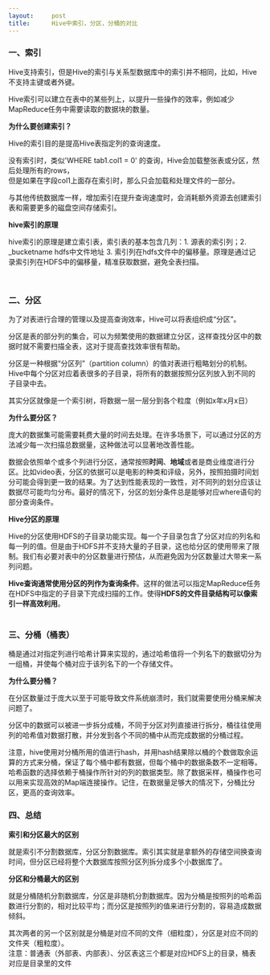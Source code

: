 ```yaml
---
layout:     post
title:      Hive中索引，分区，分桶的对比
---
```

<div id="article_content" class="article_content clearfix csdn-tracking-statistics" data-pid="blog" data-mod="popu_307" data-dsm="post">
								            <link rel="stylesheet" href="https://csdnimg.cn/release/phoenix/template/css/ck_htmledit_views-f76675cdea.css">
						<div class="htmledit_views" id="content_views">
                <h3>一、索引</h3><p>Hive支持索引，但是Hive的索引与关系型数据库中的索引并不相同，比如，Hive不支持主键或者外键。</p><p>Hive索引可以建立在表中的某些列上，以提升一些操作的效率，例如减少MapReduce任务中需要读取的数据块的数量。</p><p><strong>为什么要创建索引？</strong></p><p>Hive的索引目的是提高Hive表指定列的查询速度。</p>没有索引时，类似'WHERE tab1.col1 = 0' 的查询，Hive会加载整张表或分区，然后处理所有的rows，<br>但是如果在字段col1上面存在索引时，那么只会加载和处理文件的一部分。<br><p>与其他传统数据库一样，增加索引在提升查询速度时，会消耗额外资源去创建索引表和需要更多的磁盘空间存储索引。</p><p><strong>hive索引的原理</strong></p><p>hive索引的原理是建立索引表，索引表的基本包含几列：1. 源表的索引列；2. _bucketname hdfs中文件地址 3. 索引列在hdfs文件中的偏移量。原理是通过记录索引列在HDFS中的偏移量，精准获取数据，避免全表扫描。</p><br><h3>二、分区</h3><p>为了对表进行合理的管理以及提高查询效率，Hive可以将表组织成“分区”。</p><p>分区是表的部分列的集合，可以为频繁使用的数据建立分区，这样查找分区中的数据时就不需要扫描全表，这对于提高查找效率很有帮助。</p>分区是一种根据“分区列”（partition column）的值对表进行粗略划分的机制。Hive中每个分区对应着表很多的子目录，将所有的数据按照分区列放入到不同的子目录中去。<br><p>其实分区就像是一个索引树，将数据一层一层分到各个粒度（例如x年x月x日）</p><p><strong>为什么要分区？</strong></p><p>庞大的数据集可能需要耗费大量的时间去处理。在许多场景下，可以通过分区的方法减少每一次扫描总数据量，这种做法可以显著地改善性能。</p><p>数据会依照单个或多个列进行分区，通常按照<strong>时间</strong>、<strong>地域</strong>或者是商业维度进行分区。比如video表，分区的依据可以是电影的种类和评级，另外，按照拍摄时间划分可能会得到更一致的结果。为了达到性能表现的一致性，对不同列的划分应该让数据尽可能均匀分布。最好的情况下，分区的划分条件总是能够对应where语句的部分查询条件。</p><p><strong>Hive分区的原理</strong></p><p>Hive的分区使用HDFS的子目录功能实现。每一个子目录包含了分区对应的列名和每一列的值。但是由于HDFS并不支持大量的子目录，这也给分区的使用带来了限制。我们有必要对表中的分区数量进行预估，从而避免因为分区数量过大带来一系列问题。</p><strong>Hive查询通常使用分区的列作为查询条件</strong>。这样的做法可以指定MapReduce任务在HDFS中指定的子目录下完成扫描的工作。使得<strong>HDFS的文件目录结构可以像索引一样高效利用</strong>。<br><br><h3>三、分桶（桶表）</h3><p>桶是通过对指定列进行哈希计算来实现的，通过哈希值将一个列名下的数据切分为一组桶，并使每个桶对应于该列名下的一个存储文件。</p><strong>为什么要分桶？</strong><br><p>在分区数量过于庞大以至于可能导致文件系统崩溃时，我们就需要使用分桶来解决问题了。</p><p>分区中的数据可以被进一步拆分成桶，不同于分区对列直接进行拆分，桶往往使用列的哈希值对数据打散，并分发到各个不同的桶中从而完成数据的分桶过程。</p>注意，hive使用对分桶所用的值进行hash，并用hash结果除以桶的个数做取余运算的方式来分桶，保证了每个桶中都有数据，但每个桶中的数据条数不一定相等。<br>哈希函数的选择依赖于桶操作所针对的列的数据类型。除了数据采样，桶操作也可以用来实现高效的Map端连接操作。记住，在数据量足够大的情况下，分桶比分区，更高的查询效率。<br><h3>四、总结</h3><p><strong>索引和分区最大的区别</strong></p><p>就是索引不分割数据库，分区分割数据库。索引其实就是拿额外的存储空间换查询时间，但分区已经将整个大数据库按照分区列拆分成多个小数据库了。</p><p><strong>分区和分桶最大的区别</strong></p><p>就是分桶随机分割数据库，分区是非随机分割数据库。因为分桶是按照列的哈希函数进行分割的，相对比较平均；而分区是按照列的值来进行分割的，容易造成数据倾斜。</p>其次两者的另一个区别就是分桶是对应不同的文件（细粒度），分区是对应不同的文件夹（粗粒度）。<br>注意：普通表（外部表、内部表）、分区表这三个都是对应HDFS上的目录，桶表对应是目录里的文件            </div>
                </div>